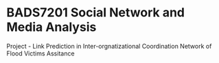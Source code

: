 # BADS7201 Social Network and Media Analysis 

 Project - Link Prediction in Inter-orgnatizational Coordination Network of Flood Victims Assitance

